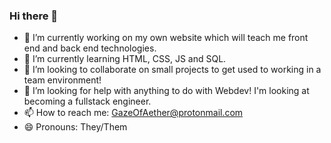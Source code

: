 ### Hi there 👋

- 🔭 I’m currently working on my own website which will teach me front end and back end technologies.
- 🌱 I’m currently learning HTML, CSS, JS and SQL.
- 👯 I’m looking to collaborate on small projects to get used to working in a team environment!
- 🤔 I’m looking for help with anything to do with Webdev! I'm looking at becoming a fullstack engineer.
- 📫 How to reach me: GazeOfAether@protonmail.com
- 😄 Pronouns: They/Them


